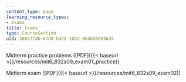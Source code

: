 ```yaml
---
content_type: page
learning_resource_types:
- Exams
title: Exams
type: CourseSection
uid: 38657fdb-87d0-b425-102d-8646d5605635
---
```


Midterm practice problems ([PDF]({{< baseurl >}}/resources/mit6_832s09_exam01_practice))

Midterm exam ([PDF]({{< baseurl >}}/resources/mit6_832s09_exam02))